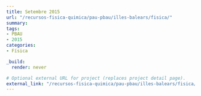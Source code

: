 ```yaml
---
title: Setembre 2015
url: "/recursos-fisica-quimica/pau-pbau/illes-balears/fisica/"
summary:
tags:
- PBAU
- 2015
categories:
- Física

_build:
  render: never

# Optional external URL for project (replaces project detail page).
external_link: "/recursos-fisica-quimica/pau-pbau/illes-balears/fisica/set-2015.pdf"
---
```


